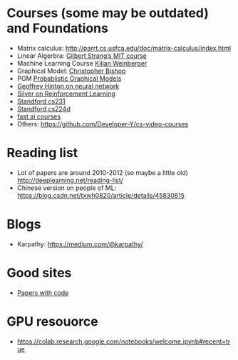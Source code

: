 # Courses (some may be outdated) and Foundations
* Matrix calculus: http://parrt.cs.usfca.edu/doc/matrix-calculus/index.html
* Linear Algerbra: [Gilbert Strang’s MIT course](https://ocw.mit.edu/courses/mathematics/18-06-linear-algebra-spring-2010/)
* Machine Learning Course [Kilian Weinberger](https://www.youtube.com/channel/UC7p_I0qxYZP94vhesuLAWNA)
* Graphical Model: [Christopher Bishop](https://www.youtube.com/watch?v=ju1Grt2hdko)
* PGM [Probablistic Graphical Models](https://www.youtube.com/watch?v=GqMzbbaN6T4&list=PLzERW_Obpmv-_TkPEmCyzaJUGHtl7S01i) 
* [Geoffrey Hinton on neural network](https://www.coursera.org/learn/neural-networks)
* [Silver on Reinforcement Learning](http://www0.cs.ucl.ac.uk/staff/d.silver/web/Teaching.html)
* [Standford cs231](http://cs231n.stanford.edu/)
* [Standford cs224d](http://cs224d.stanford.edu/)
* [fast ai courses](http://course.fast.ai/start.html)
* Others: https://github.com/Developer-Y/cs-video-courses

# Reading list
* Lot of papers are around 2010-2012 (so maybe a little old) http://deeplearning.net/reading-list/
* Chinese version on people of ML: https://blog.csdn.net/txwh0820/article/details/45830815

# Blogs
* Karpathy: https://medium.com/@karpathy/

# Good sites
* [Papers with code](https://paperswithcode.com/sota)


# GPU resouorce
* https://colab.research.google.com/notebooks/welcome.ipynb#recent=true
